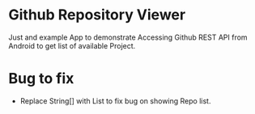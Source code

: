 Github Repository Viewer
===========================

Just and example App to demonstrate Accessing Github REST API from Android to get list of available Project.

Bug to fix
============
* Replace String[] with List<String> to fix bug on showing Repo list.